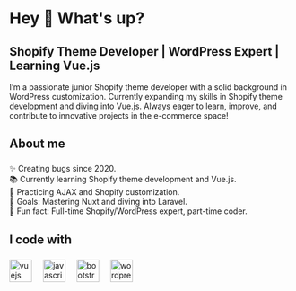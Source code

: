 <h1 align="left">Hey 👋 What's up?</h1>

###
<h2 align="left">Shopify Theme Developer | WordPress Expert | Learning Vue.js</h2>
<p align="left">I’m a passionate junior Shopify theme developer with a solid background in WordPress customization. Currently expanding my skills in Shopify theme development and diving into Vue.js. Always eager to learn, improve, and contribute to innovative projects in the e-commerce space!

</p>

###

<h2 align="left">About me</h2>

###

<p align="left">✨ Creating bugs since 2020.</br>
📚 Currently learning Shopify theme development and Vue.js.</br>
🔧 Practicing AJAX and Shopify customization.</br>
🎯 Goals: Mastering Nuxt and diving into Laravel.</br>
🎲 Fun fact: Full-time Shopify/WordPress expert, part-time coder.</br>
</p>

###

<h2 align="left">I code with</h2>

###

<div align="left">
  <img src="https://cdn.jsdelivr.net/gh/devicons/devicon/icons/vuejs/vuejs-original.svg" height="40" alt="vuejs logo"  />
  <img width="12" />
  <img src="https://cdn.jsdelivr.net/gh/devicons/devicon/icons/javascript/javascript-original.svg" height="40" alt="javascript logo"  />
  <img width="12" />
  <img src="https://cdn.jsdelivr.net/gh/devicons/devicon/icons/bootstrap/bootstrap-original.svg" height="40" alt="bootstrap logo"  />
  <img width="12" />
  <img src="https://cdn.jsdelivr.net/gh/devicons/devicon/icons/wordpress/wordpress-original.svg" height="40" alt="wordpress logo"  />
</div>

###
